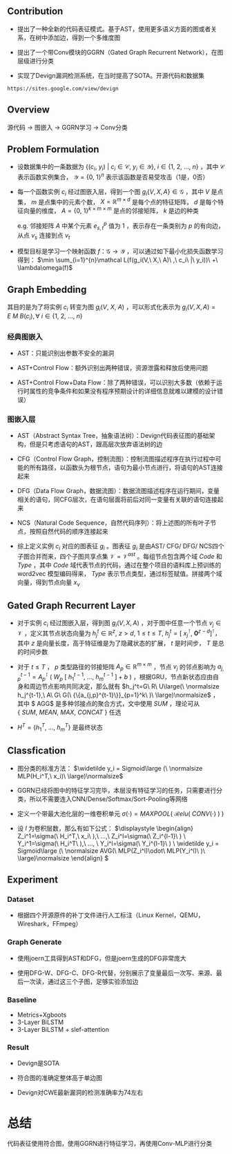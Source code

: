 ## Contribution
- 提出了一种全新的代码表征模式。基于AST，使用更多语义方面的图或者关系，在树中添加边，得到一个多维度图

- 提出了一个带Conv模块的GGRN（Gated Graph Recurrent Network），在图层级进行分类

- 实现了Devign漏洞检测系统，在当时提高了SOTA。开源代码和数据集
```
https://sites.google.com/view/devign
```

## Overview
源代码 -> 图嵌入 -> GGRN学习 -> Conv分类

## Problem Formulation
- 设数据集中的一条数据为 $\{(c_i,\ y_i)\ |\ c_i \in \mathcal C,\ y_i \in \mathcal Y\},\ i \in \{1,\ 2,\ ...,\  n\}$ ，其中 $\mathcal C$ 表示函数实例集合， $\mathcal Y=\{0,\ 1\}^n$ 表示该函数是否易受攻击（1是，0否） 

- 每一个函数实例 $c_i$ 经过图嵌入层，得到一个图 $g_i\{V,X,A\} \in \mathcal G$ ，其中 $V$ 是点集， $m$ 是点集中的元素个数， $X= \mathbb R^{m\times d}$ 是每个点的特征矩阵， $d$ 是每个特征向量的维度， $A=\{0,\ 1\}^{k\times m\times m}$ 是点的邻接矩阵， $k$ 是边的种类

    e.g. 邻接矩阵 $A$ 中某个元素 $e_{s,t}^{p}$ 值为 $1$ ，表示存在一条类别为 $p$ 的有向边，从点 $v_s$ 连接到点 $v_t$

- 模型目标是学习一个映射函数 $f：\mathcal G \to \mathcal Y$ ，可以通过如下最小化损失函数学习得到： $\min \sum_{i=1}^{n}\mathcal L(f(g_i(V,\ X,\ A)\ ,\ c_i\ |\ y_i))\ +\ \lambda\omega(f)$

## Graph Embedding
其目的是为了将实例 $c_i$ 转变为图 $g_i(V,\ X,\ A)$ ，可以形式化表示为 $g_i(V,X,A)=E\ M\ B(c_i), \forall \ i \in \{1,\ 2,\ ...,\ n\}$

### 经典图嵌入
- AST：只能识别出参数不安全的漏洞

- AST+Control Flow：额外识别出两种错误，资源泄露和释放后使用问题

- AST+Control Flow+Data Flow：除了两种错误，可以识别大多数（依赖于运行时属性的竞争条件和如果没有程序预期设计的详细信息就难以建模的设计错误）

### 图嵌入层
- AST（Abstract Syntax Tree，抽象语法树）：Devign代码表征图的基础架构，但是只考虑语句的AST，跟高层次放弃语法树的边

- CFG（Control Flow Graph，控制流图）：控制流图描述程序在执行过程中可能的所有路径，以函数头为根节点，语句为最小节点进行，将语句的AST连接起来

- DFG（Data Flow Graph，数据流图）：数据流图描述程序在运行期间，变量相关的语句，同CFG层次，在语句层面将前后对同一变量有关联的语句连接起来

- NCS（Natural Code Sequence，自然代码序列）：将上述图的所有叶子节点，按照自然代码的顺序连接起来

- 综上定义实例 $c_i$ 对应的图表征 $g_i$ 。图表征 $g_i$ 是由AST/ CFG/ DFG/ NCS四个子图合并而来，四个子图共享点集 $\mathcal V=\mathcal V^{ast}$ 。每组节点包含两个域 $Code$ 和 $Type$ ，其中 $Code$ 域代表节点的代码，通过在整个项目的语料库上预训练的 word2vec 模型编码得来， $Type$ 表示节点类型，通过标签赋值。拼接两个域向量，得到节点向量 $x_\nu$

## Gated Graph Recurrent Layer
- 对于实例 $c_i$ 经过图嵌入层，得到图 $g_i(V,X,A)$ ，对于图中任意一个节点 $v_j \in \mathcal V$ ，定义其节点状态向量为 $h_{j}^{t}\in \mathbb R^{z},\ z \gt d,\ 1\leq t\leq T,\ h_j^t=[\ x_j^\intercal,\ \mathbf{0}^{z-d}]^\intercal$，其中 $z$ 是向量长度，高于特征维是为了隐藏状态的扩展， $t$ 是时间步， $T$ 是总的时间步数

- 对于 $t\leq T$ ， $p$ 类型路径的邻接矩阵$\ A_p\in\mathbb R^{m\times m}$ ，节点 $v_j$ 的邻点影响为 $a_{j,p}^{t-1}=A_p^\intercal\ (\ W_p\ [\ h_1^{t-1},\ ...,\ h_m^{t-1}\ ]+b\ )$ ，根据GRU，节点新状态应由自身和周边节点影响共同决定，那么就有 $h_j^t=G\ R\ U\large(\ \normalsize h_j^{t-1},\ A\ G\ G(\ {\{a_{j,p}^{t-1}\}}_{p=1}^k\ )\ \large)\normalsize$ ，其中 $ AGG$ 是多种邻接点的聚合方式，文中使用 $SUM$ ，理论可从 $\{\ SUM,\ MEAN,\ MAX,\ CONCAT\ \}$ 任选

- $H^T=\{h_1^T,\ ...,\ h_m^T\}$ 是最终状态

## Classfication
- 图分类的标准方法： $\widetilde y_i = Sigmoid\large (\ \normalsize MLP(H_i^T,\ x_i)\ \large)\normalsize$

- GGRN已经将图中的特征学习完毕，本层没有特征学习的任务，只需要进行分类，所以不需要连入CNN/Dense/Softmax/Sort-Pooling等网络

- 定义一个带最大池化层的一维卷积单元 $\sigma(\cdot)=MAXPOOL(\ \mathcal Relu(\ CONV(\cdot)\ )\ )$

- 设 $l$ 为卷积层数，那么有如下公式：
$\displaystyle
\begin{align}
Z_i^1=\sigma(\ H_i^T,\ x_i\ ),\ ...,\ Z_i^l=\sigma(\ Z_i^{l-1}\ )
\\
Y_i^1=\sigma(\ H_i^T\ ),\ ..., \ Y_i^l=\sigma(\ Y_i^{l-1}\ )
\\
\widetilde y_i = Sigmoid\large (\ \normalsize AVG(\ MLP(Z_i^l)\odot\ MLP(Y_i^l)\ )\ \large)\normalsize
\end{align}
$

## Experiment
### Dataset
- 根据四个开源原件的补丁文件进行人工标注（Linux Kernel，QEMU，Wireshark，FFmpeg）

### Graph Generate
- 使用joern工具得到AST和DFG，但是joern生成的DFG非常庞大

- 使用DFG-W、DFG-C、DFG-R代替，分别展示了变量最后一次写、来源、最后一次读，通过这三个子图，足够实验添加边

### Baseline
- Metrics+Xgboots
- 3-Layer BiLSTM
- 3-Layer BiLSTM + slef-attention

### Result
- Devign是SOTA

- 符合图的准确定整体高于单边图

- Devign对CWE最新漏洞的检测准确率为74左右

# 总结
代码表征使用符合图，使用GGRN进行特征学习，再使用Conv-MLP进行分类